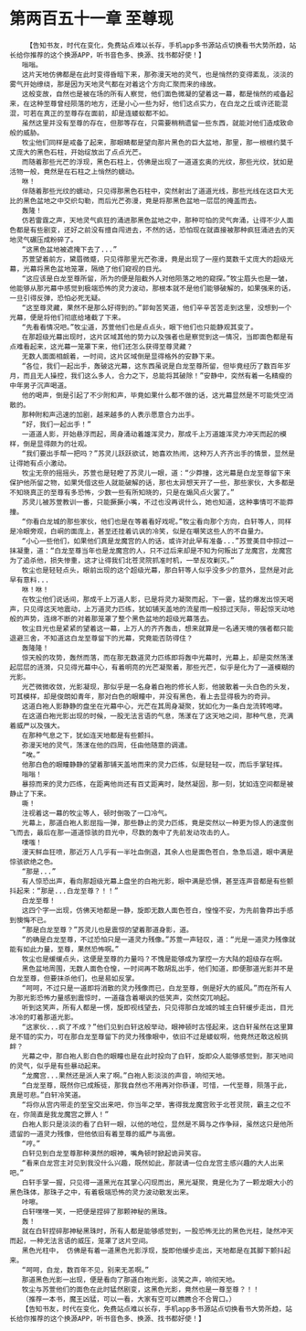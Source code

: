 # 第两百五十一章 至尊现
        【告知书友，时代在变化，免费站点难以长存，手机app多书源站点切换看书大势所趋，站长给你推荐的这个换源APP，听书音色多、换源、找书都好使！】
       嗡嗡。
       这片天地仿佛都是在此时变得昏暗下来，那弥漫天地的灵气，也是悄然的变得紊乱，淡淡的雾气开始缭绕，那是因为天地灵气都在对着这个方向汇聚而来的缘故。
       这般变故，自然也是被在场的所有人察觉，他们面色微凝的望着这一幕，都是悄然的戒备起来，在这种至尊曾经陨落的地方，还是小心一些为好，他们这点实力，在白龙之丘或许还能混混，可若在真正的至尊存在面前，却是连蝼蚁都不如。
       虽然这里并没有至尊的存在，但那等存在，只需要稍稍遗留一些东西，就能对他们造成致命般的威胁。
       牧尘他们同样是戒备了起来，那眼睛都是望向那片黑色的巨大盆地，那里，那一根根约莫千丈庞大的黑色石柱，开始绽放出了点点光芒。
       而随着那些光芒的浮现，黑色石柱上，仿佛是出现了一道道玄奥的光纹，那些光纹，犹如是活物一般，竟然是在石柱之上悄然的蠕动。
       咻！
       伴随着那些光纹的蠕动，只见得那黑色石柱中，突然射出了道道光线，那些光线在这巨大无比的黑色盆地之中交织勾勒，而后光芒弥漫，竟是将那黑色盆地一层层的掩盖而去。
       轰隆！
       仿若雷霆之声，天地灵气疯狂的涌进那黑色盆地之中，那种可怕的灵气奔涌，让得不少人面色都是有些剧变，还好之前没有擅自闯进去，不然的话，恐怕现在就直接被那种疯狂涌进去的天地灵气碾压成粉碎了。
       “这黑色盆地被遮掩下去了...”
       苏萱望着前方，黛眉微蹙，只见得那里光芒弥漫，竟是出现了一座约莫数千丈庞大的超级光幕，光幕将黑色盆地笼罩，隔绝了他们窥视的目光。
       “这应该是白龙至尊所留，所为的便是阻截外人对他陨落之地的窥探。”牧尘眉头也是一皱，他能够从那光幕中感觉到极端恐怖的灵力波动，那根本就不是他们能够破解的，如果强来的话，一旦引得反弹，恐怕必死无疑。
       “这至尊灵藏，果然不是那么好得到的。”郭匈苦笑道，他们辛辛苦苦走到这里，没想到一个光幕，便是将他们彻底给堵截了下来。
       “先看看情况吧。”牧尘道，苏萱他们也是点点头，眼下他们也只能静观其变了。
       在那超级光幕出现时，这片区域其他的势力以及强者也是察觉到这一情况，当即面色都是有点难看起来，这光幕一笼罩下来，他们还怎么获得至尊灵藏？
       无数人面面相觑着，一时间，这片区域倒是显得格外的安静下来。
       “各位，我们一起出手，轰破这光幕，这东西虽说是白龙至尊所留，但毕竟经历了数百年岁月，而且无人操控，我们这么多人，合力之下，总能将其破除！”安静中，突然有着一名精瘦的中年男子沉声喝道。
       他的喝声，倒是引起了不少附和声，毕竟如果什么都不做的话，这光幕显然是不可能凭空消散的。
       那种附和声迅速的加剧，越来越多的人表示愿意合力出手。
       “好，我们一起出手！”
       一道道人影，开始悬浮而起，周身涌动着雄浑灵力，那成千上万道雄浑灵力冲天而起的模样，倒是显得颇为的壮观。
       “我们要出手帮一把吗？”苏灵儿跃跃欲试，她喜欢热闹，这种万人齐齐出手的情景，显然是让得她有点小激动。
       牧尘无奈的摇摇头，苏萱也是轻瞪了苏灵儿一眼，道：“少莽撞，这光幕是白龙至尊留下来保护他所留之物，如果凭借这些人就能破解的话，那也太异想天开了一些，那些家伙，大多都是不知晓真正的至尊有多恐怖，少数一些有所知晓的，只是在煽风点火罢了。”
       苏灵儿被苏萱教训一番，只能撅撅小嘴，不过也没再说什么，她也知道，这种事情可不能莽撞。
       “你看白龙城的那些家伙，他们也是在等着看好戏呢。”牧尘看向那个方向，白轩等人，同样是冷眼旁观，白峒的面庞上，甚至还挂着讥讽的冷笑，似是在嘲笑这些人的不自量力。
       “小心一些他们，如果他们真是龙魔宫的人的话，或许对此早有准备...”苏萱美目中掠过一抹凝重，道：“白龙至尊当年也是龙魔宫的人，只不过后来却是不知为何叛出了龙魔宫，龙魔宫为了追杀他，损失惨重，这才让得我们北苍灵院抓准时机，一举反攻剿灭。”
       牧尘也是轻轻点头，眼前出现的这个超级光幕，那白轩等人似乎没多少的意外，显然是对此早有意料...
       咻！咻！
       在牧尘他们说话间，那成千上万道人影，已是将灵力凝聚而起，下一霎，猛的爆发出惊天喝声，只见得这天地震动，上万道灵力匹练，犹如铺天盖地的流星雨一般掠过天际，带起惊天动地般的声势，连绵不断的对着那笼罩了整个黑色盆地的超级光幕落去。
       牧尘目光也是紧紧的望着这一幕，上万人的齐齐轰击，想来就算是一名通天境的强者都只能退避三舍，不知道这白龙至尊留下的光幕，究竟能否防得住？
       轰隆隆！
       惊天般的攻势，轰然而落，而在那无数道灵力匹练即将轰中光幕时，光幕上，却是突然荡漾起层层的涟漪，只见得光幕中心，有着明亮的光芒凝聚着，那些光芒，似乎是化为了一道模糊的光影。
       光芒微微收敛，光影凝现，那似乎是一名身着白袍的修长人影，他披散着一头白色的头发，可其模样，却是俊朗如青年，那对白色的眼瞳中，并没有黑色，看上去显得极为的奇异。
       这道白袍人影静静的盘坐在光幕中心，光芒在其周身凝聚，犹如化为一条白龙流转咆哮。
       在这道白袍光影出现的时候，一股无法言语的气息，荡漾在了这天地之间，那种气息，充满着威严以及强大。
       在那种气息之下，犹如连天地都是有些颤抖。
       弥漫天地的灵气，荡漾在他的四周，任由他随意的调遣。
       “唉。”
       他那白色的眼瞳静静的望着那铺天盖地而来的灵力匹练，似是轻轻一叹，而后手掌轻挥。
       嗡嗡！
       暴掠而来的灵力匹练，在距离他尚还有百丈距离时，陡然凝固，那一刻，犹如连空间都是被静止了下来。
       嘶！
       注视着这一幕的牧尘等人，顿时倒吸了一口冷气。
       光幕上，那道白袍人影屈指一弹，那些静止的灵力匹练，竟是突然以一种更为惊人的速度倒飞而去，最后在那一道道惊骇的目光中，尽数的轰中了先前发动攻击的人。
       噗嗤！
       漫天鲜血狂喷，那近万人几乎有一半吐血倒退，其余人也是面色苍白，急急后退，眼中满是惊骇欲绝之色。
       “那是...”
       有人惊恐出声，看向那超级光幕上盘坐的白袍光影，眼中满是恐惧，甚至连声音都是有些颤抖起来：“那是...白龙至尊？！！”
       白龙至尊！
       这四个字一出现，仿佛天地都是一静，旋即无数人面色苍白，惶惶不安，为先前鲁莽出手感到懊悔不已。
       “那是白龙至尊？”苏灵儿也是震惊的望着那道身影，道。
       “的确是白龙至尊，不过恐怕只是一道灵力残像。”苏萱一声轻叹，道：“光是一道灵力残像就能有如此力量，至尊，果然恐怖啊。”
       牧尘也是缓缓点头，这便是至尊的力量吗？不愧是能够成为掌控一方大陆的超级存在啊。
       黑色盆地周围，无数人面色仓惶，一时间再不敢胡乱出手，他们知道，即便那道光影并不是白龙至尊，但要抹杀他们，也是易如反掌。
       “呵呵，不过只是一道即将消散的灵力残像而已，白龙至尊，倒是好大的威风。”而在所有人为那光影恐怖力量感到震惊时，一道蕴含着嘲讽的低笑声，突然突兀响起。
       听到这笑声，所有人都是一愣，旋即视线望去，只见得那白龙城的城主白轩缓步走出，目光冰冷的盯着那道光影。
       “这家伙...疯了不成？”他们见到白轩这般举动，眼神顿时古怪起来，这白轩虽然在这里算是不错的实力，可在那白龙至尊留下的灵力残像眼中，依旧不过是蝼蚁啊，他竟然还敢这般挑衅？
       光幕之中，那白袍人影白色的眼瞳也是在此时投向了白轩，旋即众人能够感觉到，那天地间的灵气，似乎是有些暴动起来。
       “龙魔宫...果然还是派人来了啊。”白袍人影淡淡的声音，响彻天地。
       “白龙至尊，既然你已成叛徒，那我自然也不用再对你恭谨，可惜，一代至尊，陨落于此，真是可悲。”白轩冷笑道。
       “将你从宫内带走的至宝交出来吧，你当年之举，害得我龙魔宫败于北苍灵院，霸主之位不在，你简直是我龙魔宫之罪人！”
       白袍人影只是淡淡的看了白轩一眼，以他的地位，显然是不屑与之作争辩，虽然这只是他所遗留的一道灵力残像，但他依旧有着至尊的威严与高傲。
       “哼。”
       白轩见到白龙至尊那种漠然的眼神，嘴角顿时掀起诡异笑容。
       “看来白龙宫主对见到我没什么兴趣，既然如此，那就请一位白龙宫主感兴趣的大人出来吧。”
       白轩手掌一握，只见得一道黑光在其掌心闪现而出，黑光凝聚，竟是化为了一颗龙眼大小的黑色珠体，那珠子之中，有着极端恐怖的灵力波动散发出来。
       咔嚓。
       白轩嘿嘿一笑，一把便是捏碎了那颗神秘的黑珠。
       轰！
       就在白轩捏碎那神秘黑珠时，所有人都是能够感觉到，一股恐怖无比的黑色光柱，陡然冲天而起，一种无法言语的威压，笼罩了这片空间。
       黑色光柱中， 仿佛是有着一道黑色光影浮现，旋即他缓步走出，天地都是在其脚下颤抖起来。
       “呵呵，白龙，数百年不见，别来无恙啊。”
       那道黑色光影一出现，便是看向了那道白袍光影，淡笑之声，响彻天地。
       牧尘与苏萱他们的面色在此时猛然剧变，这黑色光影，竟然也是一尊至尊？！！
       （推荐一本书，魔王凶猛，可以一看，大家有空可以瞧瞧合不合胃口。）
       【告知书友，时代在变化，免费站点难以长存，手机app多书源站点切换看书大势所趋，站长给你推荐的这个换源APP，听书音色多、换源、找书都好使！】